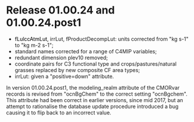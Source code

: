 <h1 class="title">Release 01.00.24 and 01.00.24.post1</h1>

<div id="cog_post_body">
    <div id="cog_post_body">
        <ul>
	<li>
		<font color="#000000">fLulccAtmLut</font>, irrLut, fProductDecompLut: units corrected from &quot;kg s-1&quot; to &quot;kg m-2 s-1&quot;;</li>
	<li>
		standard names corrected for a range of C4MIP variables;</li>
	<li>
		redundant dimension plev10 removed;</li>
	<li>
		coordinate pairs for C3 functional type and crops/pastures/natural grasses replaced by new composite CF area types;</li>
	<li>
		irrLut: given a &quot;positive=down&quot; attribute.</li>
</ul>
<p>
	In version 01.00.24.post1, the modeling_realm attribute of the CMORvar records is revised from &quot;ocnBgChem&quot; to the correct setting &quot;ocnBgchem&quot;. This attribute had been correct in earlier versions, since mid 2017, but an attempt to rationalise the database update procedure introduced a bug causing it to flip back to an incorrect value.</p>
</div> <!--// end div id=cog_post_body //-->
